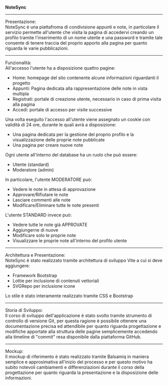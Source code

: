 **NoteSync**

------------------------------------------------------------------------------------------------------------------------------------------------------------------------

Presentazione:<br>
NoteSync è una piattafroma di condivisione appunti e note, in particolare il servizio permette all'utente che visita la pagina di accedervi creando un profilo tramite l'inserimento di un nome utente e una password e tramite tale consente di tenere traccia del proprio apporto alla pagina per quanto riguarda le varie pubblicazioni.

------------------------------------------------------------------------------------------------------------------------------------------------------------------------

Funzionalità:<br>
All'accesso l'utente ha a disposizione quattro pagine:
- Home: homepage del sito contenente alcune informazioni riguardanti il progetto
- Appunti: Pagina dedicata alla rappresentazione delle note in vista multipla
- Registrati: portale di creazione utente, necessario in caso di prima visita alla pagina
- Accedi: portale di accesso per visite successive

Una volta eseguito l'accesso all'utente viene assegnato un cookie con validità di 24 ore, durante le quali avrà a disposizione:
- Una pagina dedicata per la gestione del proprio profilo e la visualizzazione delle proprie note pubblicate
- Una pagina per creare nuove note

Ogni utente all'interno del database ha un ruolo che può essere:
- Utente (standard)
- Moderatore (admin)

In particolare, l'utente MODERATORE può:
- Vedere le note in attesa di approvazione
- Approvare/Rifiutare le note
- Lasciare commenti alle note
- Modificare/Eliminare tutte le note presenti

L'utente STANDARD invece può:
- Vedere tutte le note già APPROVATE
- Aggiungerne di nuove
- Modificare solo le proprie note
- Visualizzare le proprie note all'interno del profilo utente

------------------------------------------------------------------------------------------------------------------------------------------------------------------------

Architettura e Presentazione:<br>
NoteSync è stato realizzato tramite architettura di sviluppo Vite a cui si deve aggiungere:
- Framework Bootstrap
- Lottie per inclusione di contenuti vettoriali
- SVGRepo per inclusione icone

Lo stile è stato interamente realizzato tramite CSS e Bootstrap

------------------------------------------------------------------------------------------------------------------------------------------------------------------------

Storia di Sviluppo:<br>
Il corso di sviluppo dell'applicazione è stato svolto tramite strumento di controllo di versione Git, per questa ragione è possibile ottenere una documentazione precisa ed attendibile per quanto riguarda progettazione e modifiche apportate alla struttura delle pagine semplicemente accedendo alla timeline di "commit" resa disponibile dalla piattaforma GitHub.

------------------------------------------------------------------------------------------------------------------------------------------------------------------------

Mockup:<br>
Il mockup di riferimento è stato realizzato tramite Balsamiq in maniera semplice e approsimativa all'inizio del processo e per questo motivo ha subito notevoli cambiamenti e differenziazioni durante il corso della progettazione per quanto riguarda la presentazione e la disposizione delle informazioni.
